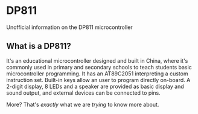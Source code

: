 # DP811

Unofficial information on the DP811 microcontroller

## What is a DP811?

It's an educational microcontroller designed and built in China, where it's commonly used in primary and secondary schools to teach students basic microcontroller programming. It has an AT89C2051 interpreting a custom instruction set. Built-in keys allow an user to program directly on-board. A 2-digit display, 8 LEDs and a speaker are provided as basic display and sound output, and external devices can be connected to pins.

More? That's *exactly* what we are *trying* to know more about.

